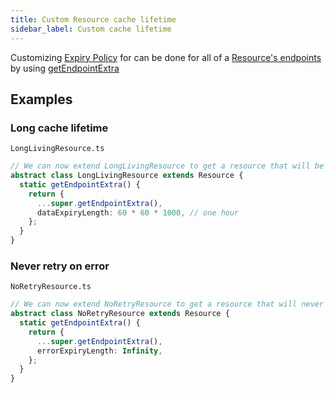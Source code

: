 ```yaml
---
title: Custom Resource cache lifetime
sidebar_label: Custom cache lifetime
---
```


Customizing [Expiry Policy](../getting-started/expiry-policy.md) for can be done for all of
a [Resource's endpoints](../api/resource#detail) by using [getEndpointExtra](../api/resource#getEndpointExtra)

## Examples

### Long cache lifetime

`LongLivingResource.ts`

```typescript
// We can now extend LongLivingResource to get a resource that will be cached for one hour
abstract class LongLivingResource extends Resource {
  static getEndpointExtra() {
    return {
      ...super.getEndpointExtra(),
      dataExpiryLength: 60 * 60 * 1000, // one hour
    };
  }
}
```

### Never retry on error

`NoRetryResource.ts`

```typescript
// We can now extend NoRetryResource to get a resource that will never retry on network error
abstract class NoRetryResource extends Resource {
  static getEndpointExtra() {
    return {
      ...super.getEndpointExtra(),
      errorExpiryLength: Infinity,
    };
  }
}
```
